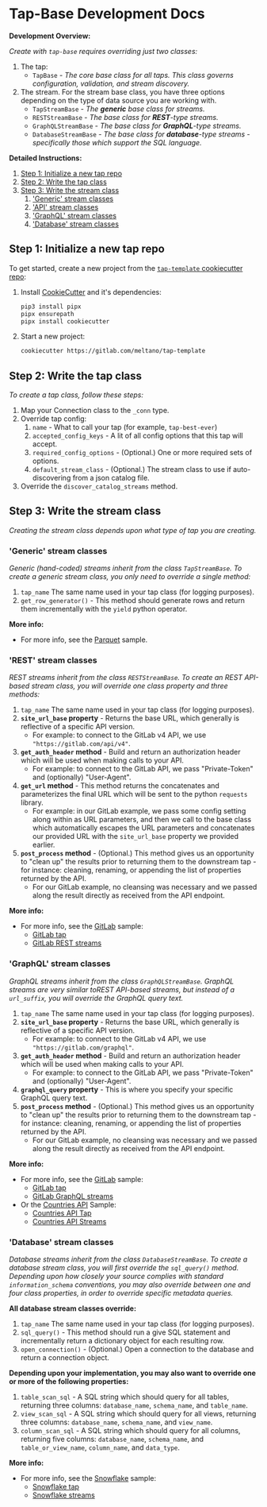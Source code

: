 # Tap-Base Development Docs

**Development Overview:**

_Create with `tap-base` requires overriding just two classes:_

1. The tap:
    - `TapBase` - _The core base class for all taps. This class governs configuration, validation, and stream discovery._
2. The stream. For the stream base class, you have three options depending on the type of data source you are working with.
    - `TapStreamBase` - _The **generic** base class for streams._
    - `RESTStreamBase` - _The base class for **REST**-type streams._
    - `GraphQLStreamBase` - _The base class for **GraphQL**-type streams._
    - `DatabaseStreamBase` - _The base class for **database**-type streams - specifically those which support the SQL language._

**Detailed Instructions:**

1. [Step 1: Initialize a new tap repo](#step-1-initialize-a-new-tap-repo)
2. [Step 2: Write the tap class](#step-2-write-the-tap-class)
3. [Step 3: Write the stream class](#step-3-write-the-stream-class)
   1. ['Generic' stream classes](#generic-stream-classes)
   2. ['API' stream classes](#api-stream-classes)
   3. ['GraphQL' stream classes](#graphql-stream-classes)
   4. ['Database' stream classes](#database-stream-classes)

## Step 1: Initialize a new tap repo

To get started, create a new project from the
[`tap-template` cookiecutter repo](https://gitlab.com/meltano/tap-template):

1. Install [CookieCutter](https://cookiecutter.readthedocs.io) and it's dependencies:

    ```bash
    pip3 install pipx
    pipx ensurepath
    pipx install cookiecutter
    ```

2. Start a new project:

    ```bash
    cookiecutter https://gitlab.com/meltano/tap-template
    ```

## Step 2: Write the tap class

_To create a tap class, follow these steps:_

1. Map your Connection class to the `_conn` type.
2. Override tap config:
   1. `name` - What to call your tap (for example, `tap-best-ever`)
   2. `accepted_config_keys` - A lit of all config options that this tap will accept.
   3. `required_config_options` - (Optional.) One or more required sets of options.
   4. `default_stream_class` - (Optional.) The stream class to use if auto-discovering from a json catalog file.
3. Override the `discover_catalog_streams` method.

## Step 3: Write the stream class

_Creating the stream class depends upon what type of tap you are creating._

### 'Generic' stream classes

_Generic (hand-coded) streams inherit from the class `TapStreamBase`. To create a generic
stream class, you only need to override a single method:_

1. `tap_name` The same name used in your tap class (for logging purposes).
2. `get_row_generator()` - This method should generate rows and return them incrementally with the
   `yield` python operator.

**More info:**

- For more info, see the [Parquet](tap_base/tests/../../../tap_base/tests/sample_tap_parquet) sample.

### 'REST' stream classes

_REST streams inherit from the class `RESTStreamBase`. To create an REST API-based
stream class, you will override one class property and three methods:_

1. `tap_name` The same name used in your tap class (for logging purposes).
2. **`site_url_base` property** - Returns the base URL, which generally is reflective of a specific API version.
   - For example: to connect to the GitLab v4 API, we use `"https://gitlab.com/api/v4"`.
3. **`get_auth_header` method** - Build and return an authorization header which will be used when
   making calls to your API.
   - For example: to connect to the GitLab API, we pass "Private-Token" and (optionally) "User-Agent".
4. **`get_url` method** - This method returns the concatenates and parameterizes the final URL which
   will be sent to the python `requests` library.
   - For example: in our GitLab example, we pass some config setting along within as URL parameters,
     and then we call to the base class which automatically escapes the URL parameters and
     concatenates our provided URL with the `site_url_base` property we provided earlier.
5. **`post_process` method** - (Optional.) This method gives us an opportunity to "clean up" the results prior
   to returning them to the downstream tap - for instance: cleaning, renaming, or appending the list
   of properties returned by the API.
   - For our GitLab example, no cleansing was necessary and we passed along the result directly as
     received from the API endpoint.

**More info:**

- For more info, see the [GitLab](tap_base/tests/../../../tap_base/tests/sample_tap_gitlab) sample:
  - [GitLab tap](tap_base\tests\sample_tap_gitlab\gitlab_tap.py)
  - [GitLab REST streams](tap_base\tests\sample_tap_gitlab\gitlab_rest_streams.py)

### 'GraphQL' stream classes

_GraphQL streams inherit from the class `GraphQLStreamBase`. GraphQL streams are very similar toREST API-based streams, but instead of a `url_suffix`, you will override the GraphQL query text._

1. `tap_name` The same name used in your tap class (for logging purposes).
2. **`site_url_base` property** - Returns the base URL, which generally is reflective of a specific API version.
   - For example: to connect to the GitLab v4 API, we use `"https://gitlab.com/graphql"`.
3. **`get_auth_header` method** - Build and return an authorization header which will be used when
   making calls to your API.
   - For example: to connect to the GitLab API, we pass "Private-Token" and (optionally) "User-Agent".
4. **`graphql_query` property** - This is where you specify your specific GraphQL query text.
5. **`post_process` method** - (Optional.) This method gives us an opportunity to "clean up" the results prior
   to returning them to the downstream tap - for instance: cleaning, renaming, or appending the list
   of properties returned by the API.
   - For our GitLab example, no cleansing was necessary and we passed along the result directly as
     received from the API endpoint.

**More info:**

- For more info, see the [GitLab](tap_base/tests/../../../tap_base/tests/sample_tap_gitlab) sample:
  - [GitLab tap](tap_base\tests\sample_tap_gitlab\gitlab_tap.py)
  - [GitLab GraphQL streams](tap_base\tests\sample_tap_gitlab\gitlab_rest_streams.py)
- Or the [Countries API](tap_base\tests\sample_tap_countries) Sample:
  - [Countries API Tap](tap_base\tests\sample_tap_countries\countries_tap.py)
  - [Countries API Streams](tap_base\tests\sample_tap_countries\countries_streams.py)

### 'Database' stream classes

_Database streams inherit from the class `DatabaseStreamBase`. To create a database
stream class, you will first override the `sql_query()` method. Depending upon how closely your
source complies with standard `information_schema` conventions, you may also override between
one and four class properties, in order to override specific metadata queries._

**All database stream classes override:**

1. `tap_name` The same name used in your tap class (for logging purposes).
2. `sql_query()` - This method should run a give SQL statement and incrementally return a dictionary
   object for each resulting row.
3. `open_connection()` - (Optional.) Open a connection to the database and return a connection object.

**Depending upon your implementation, you may also want to override one or more of the following properties:**

1. `table_scan_sql` - A SQL string which should query for all tables, returning three columns: `database_name`, `schema_name`, and `table_name`.
2. `view_scan_sql` - A SQL string which should query for all views, returning three columns: `database_name`, `schema_name`, and `view_name`.
3. `column_scan_sql` - A SQL string which should query for all columns, returning five columns: `database_name`, `schema_name`, and `table_or_view_name`, `column_name`, and `data_type`.

**More info:**

- For more info, see the [Snowflake](tap_base/tests/../../../tap_base/tests/sample_tap_snowflake) sample:
  - [Snowflake tap](tap_base\tests\sample_tap_snowflake\snowflake_tap.py)
  - [Snowflake streams](tap_base\tests\sample_tap_snowflake\snowflake_tap_stream.py)
